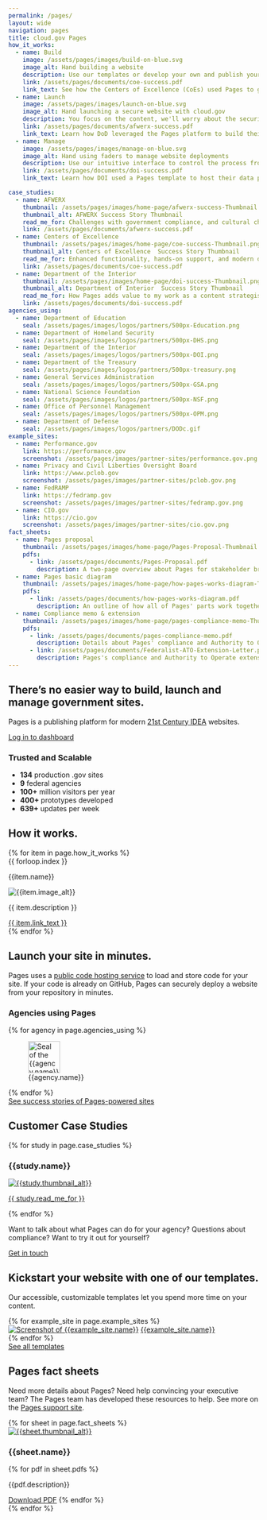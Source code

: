 ```yaml
---
permalink: /pages/
layout: wide
navigation: pages
title: cloud.gov Pages
how_it_works:
  - name: Build
    image: /assets/pages/images/build-on-blue.svg
    image_alt: Hand building a website
    description: Use our templates or develop your own and publish your web page right away.
    link: /assets/pages/documents/coe-success.pdf
    link_text: See how the Centers of Excellence (CoEs) used Pages to get new pages up quickly
  - name: Launch
    image: /assets/pages/images/launch-on-blue.svg
    image_alt: Hand launching a secure website with cloud.gov
    description: You focus on the content, we'll worry about the security, compliance, and deployment.
    link: /assets/pages/documents/afwerx-success.pdf
    link_text: Learn how DoD leveraged the Pages platform to build their own template designs
  - name: Manage
    image: /assets/pages/images/manage-on-blue.svg
    image_alt: Hand using faders to manage website deployments
    description: Use our intuitive interface to control the process from start to finish.
    link: /assets/pages/documents/doi-success.pdf
    link_text: Learn how DOI used a Pages template to host their data projects

case_studies:
  - name: AFWERX
    thumbnail: /assets/pages/images/home-page/afwerx-success-Thumbnail.png
    thumbnail_alt: AFWERX Success Story Thumbnail
    read_me_for: Challenges with government compliance, and cultural challenges switching to Cloud solutions
    link: /assets/pages/documents/afwerx-success.pdf
  - name: Centers of Excellence
    thumbnail: /assets/pages/images/home-page/coe-success-Thumbnail.png
    thumbnail_alt: Centers of Excellence  Success Story Thumbnail
    read_me_for: Enhanced functionality, hands-on support, and modern design
    link: /assets/pages/documents/coe-success.pdf
  - name: Department of the Interior
    thumbnail: /assets/pages/images/home-page/doi-success-Thumbnail.png
    thumbnail_alt: Department of Interior  Success Story Thumbnail
    read_me_for: How Pages adds value to my work as a content strategist
    link: /assets/pages/documents/doi-success.pdf
agencies_using:
  - name: Department of Education
    seal: /assets/pages/images/logos/partners/500px-Education.png
  - name: Department of Homeland Security
    seal: /assets/pages/images/logos/partners/500px-DHS.png
  - name: Department of the Interior
    seal: /assets/pages/images/logos/partners/500px-DOI.png
  - name: Department of the Treasury
    seal: /assets/pages/images/logos/partners/500px-treasury.png
  - name: General Services Administration
    seal: /assets/pages/images/logos/partners/500px-GSA.png
  - name: National Science Foundation
    seal: /assets/pages/images/logos/partners/500px-NSF.png
  - name: Office of Personnel Management
    seal: /assets/pages/images/logos/partners/500px-OPM.png
  - name: Department of Defense
    seal: /assets/pages/images/logos/partners/DODc.gif
example_sites:
  - name: Performance.gov
    link: https://performance.gov
    screenshot: /assets/pages/images/partner-sites/performance.gov.png
  - name: Privacy and Civil Liberties Oversight Board
    link: https://www.pclob.gov
    screenshot: /assets/pages/images/partner-sites/pclob.gov.png
  - name: FedRAMP
    link: https://fedramp.gov
    screenshot: /assets/pages/images/partner-sites/fedramp.gov.png
  - name: CIO.gov
    link: https://cio.gov
    screenshot: /assets/pages/images/partner-sites/cio.gov.png
fact_sheets:
  - name: Pages proposal
    thumbnail: /assets/pages/images/home-page/Pages-Proposal-Thumbnail.png
    pdfs:
      - link: /assets/pages/documents/Pages-Proposal.pdf
        description: A two-page overview about Pages for stakeholder briefings
  - name: Pages basic diagram
    thumbnail: /assets/pages/images/home-page/how-pages-works-diagram-Thumbnail.png
    pdfs:
      - link: /assets/pages/documents/how-pages-works-diagram.pdf
        description: An outline of how all of Pages' parts work together.
  - name: Compliance memo & extension
    thumbnail: /assets/pages/images/home-page/pages-compliance-memo-Thumbnail.jpg
    pdfs:
      - link: /assets/pages/documents/pages-compliance-memo.pdf
        description: Details about Pages' compliance and Authority to Operate.
      - link: /assets/pages/documents/Federalist-ATO-Extension-Letter.pdf
        description: Pages's compliance and Authority to Operate extension.
---
```


<section class="usa-section">
  <div class="grid-container maxw-desktop">
    <div class="grid-row grid-gap">
      <div class="tablet:grid-col-7">
        <h1 class="font-heading-3xl">There’s no easier way to build, launch and manage government sites.</h1>
        <p class="usa-intro">
          Pages is a publishing platform for modern <a href="{{site.baseurl}}{% link _pages/pages/documentation/21st-century-idea.md %}">21st Century IDEA</a> websites.
        </p>
        <p class="padding-bottom-4">
          <a class="usa-button usa-button--big" href="https://pages.cloud.gov">Log in to dashboard</a>
        </p>
      </div>
      <div class="tablet:grid-col-4 tablet:grid-offset-1 usa-prose padding-5">
          <h3>Trusted and Scalable</h3>
          <ul class="margin-left-1">
            <li><b>134</b> production .gov sites</li>
            <li><b>9</b> federal agencies</li>
            <li><b>100+</b> million visitors per year</li>
            <li><b>400+</b> prototypes developed</li>
            <li><b>639+</b> updates per week</li>
          </ul>
      </div>
    </div>
  </div>
</section>

<section class="usa-graphic-list usa-section usa-section--dark">
<div class="grid-container maxw-desktop">
  <a name="How it works"></a>
  <div class="grid-row grid-gap">
    <h2>How it works.</h2>
  </div>
  <div class="grid-row grid-gap-lg">
    {% for item in page.how_it_works %}
      <div class="tablet:grid-col-4 margin-y-4">
        <div class="font-sans-sm text-heavy text-center"><span class="bg-primary display-inline-block padding-1 height-5 width-5 radius-pill">{{ forloop.index }}</span></div>
        <p class="font-sans-lg text-uppercase text-center">
          {{item.name}}
        </p>
        <img class="display-block margin-x-auto" src="{{site.baseurl}}{{item.image}}" alt="{{item.image_alt}}">
        <div class="padding-x-2">
          <p class="font-sans-xs line-height-sans-3">{{ item.description }}</p>
          <a class="display-block font-sans-3xs line-height-sans-4" href="{{site.baseurl}}{{item.link}}">{{ item.link_text }}</a>
        </div>
      </div>
    {% endfor %}
    </div>
  </div>
</section>

<section class="usa-section margin-y-8">
  <div class="grid-container maxw-desktop usa-prose">
      <h2>Launch your site in minutes.</h2>
      <a name="Customers"></a>
      <p>
        Pages uses a <a href="https://github.com/">public code hosting service</a> to load and store code for your site. If your code is already on GitHub, Pages can securely deploy a website from your repository in minutes.
      </p>
      <h3>Agencies using Pages</h3>
    <div class="grid-row grid-gap margin-bottom-3">
      {% for agency in page.agencies_using %}
      <div class="tablet:grid-col-3 text-center">
        <figure class="margin-0 padding-2">
          <img src="{{site.baseurl}}{{agency.seal}}" alt="Seal of the {{agency.name}}" height="64" width="64">
          <figcaption>{{agency.name}}</figcaption>
        </figure>
      </div>
      {% endfor %}
    </div>
    <a class="cg-arrow" href="{{site.baseurl}}/pages/success-stories/">See success stories of Pages-powered sites</a>
  </div>
</section>

<section class="usa-section margin-y-8">
  <div class="grid-container maxw-desktop">
    <h2>Customer Case Studies</h2>
    <a name="Case Studies"></a>
    <div class="grid-row grid-gap-lg">
      {% for study in page.case_studies %}
      <div class="tablet:grid-col-4 bar-top">
          <h3>{{study.name}}</h3>
          <a class="display-block border-1px border-base-lighter margin-y-2" href="{{site.baseurl}}{{study.link}}"><img class="display-block" src="{{site.baseurl}}{{study.thumbnail}}" alt="{{study.thumbnail_alt}}"></a>
          <p>
            <a href="{{site.baseurl}}{{study.link}}">{{ study.read_me_for }}</a>
          </p>
      </div>
      {% endfor %}
    </div>
  </div>
</section>

<section class="usa-section bg-accent-warm-light">
  <div class="grid-container maxw-desktop">
    <div class="grid-row">
      <div class="tablet:grid-col">
        <p class="usa-intro tablet:grid-col-10">
          Want to talk about what Pages can do for your agency? Questions about compliance? Want to try it out for yourself?
        </p>
        <p><a class="usa-button usa-button--big" href="{{site.baseurl}}/pages/contact/">Get in touch</a></p>
      </div>
    </div>
  </div>
</section>

<section class="usa-section margin-y-8">
  <div class="grid-container maxw-desktop usa-prose">
    <div class="grid-row">
      <h2>Kickstart your website with one of our templates.</h2>
      <p>
        Our accessible, customizable templates let you spend more time on your content.
      </p>
    </div>
    <div class="grid-row grid-gap margin-bottom-2">
    {% for example_site in page.example_sites %}
      <div class="tablet:grid-col-6 padding-2 text-center">
        <a class="border border-base-lighter display-block margin-bottom-1" href="{{example_site.link}}"><img class="display-block" src="{{site.baseurl}}{{example_site.screenshot}}" alt="Screenshot of {{example_site.name}}"></a>
        <a href="{{example_site.link}}">{{example_site.name}}</a>
      </div>
    {% endfor %}
    </div>
    <div class="grid-row">
      <a class="cg-arrow" href="{{site.baseurl}}/pages/documentation/templates/">See all templates</a>
    </div>
  </div>
</section>

<section class="usa-section margin-y-8">
  <div class="grid-container maxw-desktop usa-prose">
    <div class="grid-row">
      <h2>Pages fact sheets</h2>
      <p>
        Need more details about Pages? Need help convincing your executive team? The Pages team has developed these resources to help. See more on the <a href="{{site.baseurl}}/pages/documentation/">Pages support site</a>.
      </p>
    </div>
    <div class="grid-row grid-gap">
      {% for sheet in page.fact_sheets %}
      <div class="tablet:grid-col-4 bar-top">
        <div class="padding-2">
          <a href="{{site.baseurl}}{{sheet.pdfs[0].link}}" class="display-block margin-bottom-2"><img class="border border-base-lighter display-block" src="{{site.baseurl}}{{sheet.thumbnail}}" alt="{{sheet.thumbnail_alt}}"></a>
          <h3>{{sheet.name}}</h3>
          {% for pdf in sheet.pdfs %}
          <p>
            {{pdf.description}}
          </p>
          <a class="cg-arrow" href="{{site.baseurl}}{{pdf.link}}">Download PDF</a>
          {% endfor %}
        </div>
      </div>
      {% endfor %}
    </div>
  </div>
</section>


<script>

  if (location.search === "?b") {
    document.querySelector('#main-content > .usa-section:first-child').classList.add('usa-section--dark');
    document.querySelector('#main-content > .usa-section:nth-child(2)').classList.remove('usa-section--dark');
    document.querySelectorAll('.bg-primary.radius-pill').forEach(function(el) {
      el.classList.add('text-white');
    });

    document.querySelectorAll('img[src*="-on-blue.svg"]').forEach(function(el) {
      el.src = el.src.replace(/-on-blue/, '-on-white');
    });


    document.querySelectorAll('#main-content > .usa-section:nth-child(2) a[href]:not(.anchorjs-link)').forEach(function(el) {
      el.classList.add('cg-arrow');
    });
  } else if (location.search === '?c') {
      document.querySelector('#main-content > .usa-section:first-child').classList.add('usa-section--dark');
      document.querySelector('#main-content > .usa-section:nth-child(2)').classList.remove('usa-section--dark');
      document.querySelector('#main-content > .usa-section:nth-child(2)').classList.add('usa-section--light');
      document.querySelectorAll('.bg-primary.radius-pill').forEach(function(el) {
        el.classList.add('text-white');
      });

      document.querySelectorAll('img[src*="-on-blue.svg"]').forEach(function(el) {
        el.src = el.src.replace(/-on-blue/, '-on-white');
      });

      document.querySelectorAll('#main-content > .usa-section:nth-child(2) a[href]:not(.anchorjs-link)').forEach(function(el) {
        el.classList.add('cg-arrow');
      });

  }

</script>
